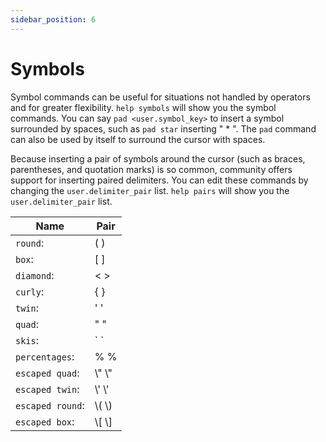 ```yaml
---
sidebar_position: 6
---
```


# Symbols

Symbol commands can be useful for situations not handled by operators and for greater flexibility. `help symbols` will show you the symbol commands. You can say `pad <user.symbol_key>` to insert a symbol surrounded by spaces, such as `pad star` inserting " \* ". The `pad` command can also be used by itself to surround the cursor with spaces.

Because inserting a pair of symbols around the cursor (such as braces, parentheses, and quotation marks) is so common, community offers support for inserting paired delimiters. You can edit these commands by changing the `user.delimiter_pair` list. `help pairs` will show you the `user.delimiter_pair` list.

| Name             | Pair    |
| ---------------- | ------- |
| `round`:         | ( )     |
| `box`:           | [ ]     |
| `diamond`:       | < >     |
| `curly`:         | \{ \}   |
| `twin`:          | ' '     |
| `quad`:          | " "     |
| `skis`:          | \` \`   |
| `percentages`:   | % %     |
| `escaped quad`:  | \\" \\" |
| `escaped twin`:  | \\' \\' |
| `escaped round`: | \\( \\) |
| `escaped box`:   | \\[ \\] |
